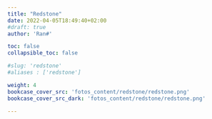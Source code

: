 ```yaml
---
title: "Redstone"
date: 2022-04-05T18:49:40+02:00
#draft: true
author: 'Ran#'

toc: false
collapsible_toc: false

#slug: 'redstone'
#aliases : ['redstone']

weight: 4
bookcase_cover_src: 'fotos_content/redstone/redstone.png'
bookcase_cover_src_dark: 'fotos_content/redstone/redstone.png'

---
```

